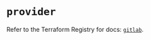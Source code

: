 # `provider`

Refer to the Terraform Registry for docs: [`gitlab`](https://registry.terraform.io/providers/gitlabhq/gitlab/17.0.1/docs).
